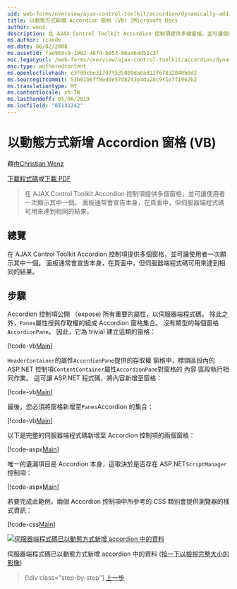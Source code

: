 ```yaml
---
uid: web-forms/overview/ajax-control-toolkit/accordion/dynamically-adding-an-accordion-pane-vb
title: 以動態方式新增 Accordion 窗格 (VB) |Microsoft Docs
author: wenz
description: 在 AJAX Control Toolkit Accordion 控制項提供多個窗格，並可讓使用者一次顯示其中一個。 面板通常宣告 w...
ms.author: riande
ms.date: 06/02/2008
ms.assetid: fae968c9-1902-487d-b053-86a46dd52c3f
msc.legacyurl: /web-forms/overview/ajax-control-toolkit/accordion/dynamically-adding-an-accordion-pane-vb
msc.type: authoredcontent
ms.openlocfilehash: e3f99cbe31707f535809da0ad12f67832040b0d2
ms.sourcegitcommit: 51b01b6ff8edde57d8243e4da28c9f1e7f1962b2
ms.translationtype: MT
ms.contentlocale: zh-TW
ms.lasthandoff: 05/06/2019
ms.locfileid: "65131242"
---
```

# <a name="dynamically-adding-an-accordion-pane-vb"></a>以動態方式新增 Accordion 窗格 (VB)

藉由[Christian Wenz](https://github.com/wenz)

[下載程式碼](http://download.microsoft.com/download/5/6/d/56d50cef-2011-4c8f-9891-7edc6dc57df9/Accordion2.vb.zip)或[下載 PDF](http://download.microsoft.com/download/6/7/1/6718d452-ff89-4d3f-a90e-c74ec2d636a3/accordion2VB.pdf)

> 在 AJAX Control Toolkit Accordion 控制項提供多個窗格，並可讓使用者一次顯示其中一個。 面板通常會宣告本身，在頁面中，但伺服器端程式碼可用來達到相同的結果。

## <a name="overview"></a>總覽

在 AJAX Control Toolkit Accordion 控制項提供多個窗格，並可讓使用者一次顯示其中一個。 面板通常會宣告本身，在頁面中，但伺服器端程式碼可用來達到相同的結果。

## <a name="steps"></a>步驟

Accordion 控制項公開 （expose) 所有重要的屬性，以伺服器端程式碼。 除此之外，`Panes`屬性授與存取權的組成 Accordion 窗格集合。 沒有類型的每個窗格`AccordionPane`。 因此，它為 trivial 建立這類的窗格：

[!code-vb[Main](dynamically-adding-an-accordion-pane-vb/samples/sample1.vb)]

`HeaderContainer`的屬性`AccordionPane`提供的存取權 窗格中，標頭區段內的 ASP.NET 控制項`ContentContainer`屬性`AccordionPane`對窗格的 內容 區段執行相同作業。 這可讓 ASP.NET 程式碼，將內容新增至窗格：

[!code-vb[Main](dynamically-adding-an-accordion-pane-vb/samples/sample2.vb)]

最後，您必須將窗格新增至`Panes`Accordion 的集合：

[!code-vb[Main](dynamically-adding-an-accordion-pane-vb/samples/sample3.vb)]

以下是完整的伺服器端程式碼新增至 Accordion 控制項的兩個窗格：

[!code-aspx[Main](dynamically-adding-an-accordion-pane-vb/samples/sample4.aspx)]

唯一的遺漏項目是 Accordion 本身，這取決於是否存在 ASP.NET`ScriptManager`控制項：

[!code-aspx[Main](dynamically-adding-an-accordion-pane-vb/samples/sample5.aspx)]

若要完成此範例，兩個 Accordion 控制項中所參考的 CSS 類別會提供瀏覽器的樣式資訊：

[!code-css[Main](dynamically-adding-an-accordion-pane-vb/samples/sample6.css)]

[![伺服器端程式碼已以動態方式新增 accordion 中的資料](dynamically-adding-an-accordion-pane-vb/_static/image2.png)](dynamically-adding-an-accordion-pane-vb/_static/image1.png)

伺服器端程式碼已以動態方式新增 accordion 中的資料 ([按一下以檢視完整大小的影像](dynamically-adding-an-accordion-pane-vb/_static/image3.png))

> [!div class="step-by-step"]
> [上一步](databinding-to-an-accordion-vb.md)
